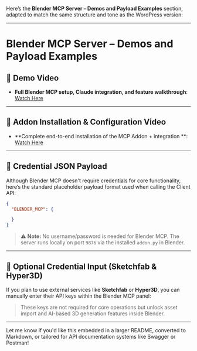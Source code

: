 Here’s the **Blender MCP Server – Demos and Payload Examples** section, adapted to match the same structure and tone as the WordPress version:

---

# Blender MCP Server – Demos and Payload Examples

## 🎥 Demo Video

* **Full Blender MCP setup, Claude integration, and feature walkthrough**:
  [Watch Here](https://drive.google.com/file/d/11hxWUZ0IPeHOLFvfYuYdEwQ2qfcvA3LE/view?usp=drive_link)

---

## 🎥 Addon Installation & Configuration Video

* **Complete end-to-end installation of the MCP Addon + integration **:
  [Watch Here](https://drive.google.com/file/d/1lfKnXcElJqi9ohBLZcT31iVlcTuW6Fg8/view?usp=drive_link)

---

## 🔐 Credential JSON Payload

Although Blender MCP doesn't require credentials for core functionality, here’s the standard placeholder payload format used when calling the Client API:

```json
{
  "BLENDER_MCP": {

  }
}
```

> ⚠️ **Note:** No username/password is needed for Blender MCP.
> The server runs locally on port `9876` via the installed `addon.py` in Blender.

---

## 🎯 Optional Credential Input (Sketchfab & Hyper3D)

If you plan to use external services like **Sketchfab** or **Hyper3D**, you can manually enter their API keys within the Blender MCP panel:



> These keys are not required for core operations but unlock asset import and AI-based 3D generation features inside Blender.

---

Let me know if you'd like this embedded in a larger README, converted to Markdown, or tailored for API documentation systems like Swagger or Postman!
